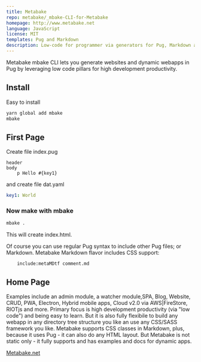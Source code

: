 ```yaml
---
title: Metabake
repo: metabake/_mbake-CLI-for-Metabake
homepage: http://www.metabake.net
language: JavaScript
license: MIT
templates: Pug and Markdown
description: Low-code for programmer via generators for Pug, Markdown and much more; including dynamic data binding
---
```


Metabake mbake CLI lets you generate websites and dynamic webapps in Pug by leveraging low code pillars for high development productivity.

## Install

Easy to install

```sh
yarn global add mbake
mbake
```

## First Page

Create file index.pug
```pug
header
body
    p Hello #{key1}
```
and create file dat.yaml
```yaml
key1: World
```

### Now make with mbake

```sh
mbake .
```

This will create index.html. 

Of course you can use regular Pug syntax to include other Pug files; or Markdown. Metabake Markdown flavor includes CSS support:
```pug
    include:metaMDtf comment.md
```

## Home Page

Examples include an admin module, a watcher module,SPA, Blog, Website, CRUD, PWA, Electron,  Hybrid mobile apps, Cloud v2.0 via AWS|FireStore, RIOTjs and more. 
Primary focus is high development productivity (via "low code") and being easy to learn. But it is also fully flexibile to build any webapp in any directory tree structure you like an use any CSS/SASS framework you like.
Metabake supports CSS classes in Markdown, plus, because it uses Pug - it can also do any HTML layout. But Metabake is not static only - it fully supports and has examples and docs for dynamic apps.

[Metabake.net](http://www.metabake.net)
